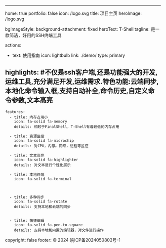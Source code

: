 ---
home: true
portfolio: false
icon: /logo.svg
title: 项目主页
heroImage: /logo.svg

bgImageStyle:
  background-attachment: fixed
heroText: T-Shell
tagline: 是一款简洁，好用的SSH终端工具

actions:
  - text: 使用指南
    icon: lightbulb
    link: ./demo/
    type: primary


highlights:
#不仅是ssh客户端,还是功能强大的开发,运维工具,充分满足开发,运维需求.特色功能:云端同步,本地化命令输入框,支持自动补全,命令历史,自定义命令参数,文本高亮
  -
    features:
      - title: 内存占用小
        icon: fa-solid fa-memory
        details: 相较于FinalShell，T-Shell有着较低的内存占用

      - title: 资源监控
        icon: fa-solid fa-microchip
        details: 对CPU，内存。网络，进程等监控

      - title: 文本高亮
        icon: fa-solid fa-highlighter
        details: 对文本进行个性化展示

      - title: 本地终端
        icon: fa-solid fa-terminal

       

      - title: 多种同步
        icon: fa-solid fa-rotate
        details: 支持本地和云端的同步


      - title: 快捷编辑
        icon: fa-solid fa-pen-to-square
        details: 支持本地和内置的编辑器，对文件进行操作

copyright:  false
footer:  © 2024 皖ICP备2024050803号-1

